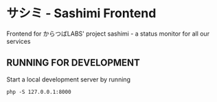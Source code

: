 
# サシミ - Sashimi Frontend

Frontend for からつばLABS' project sashimi - a status monitor for all our
services

## RUNNING FOR DEVELOPMENT

Start a local development server by running
```
php -S 127.0.0.1:8000
```

